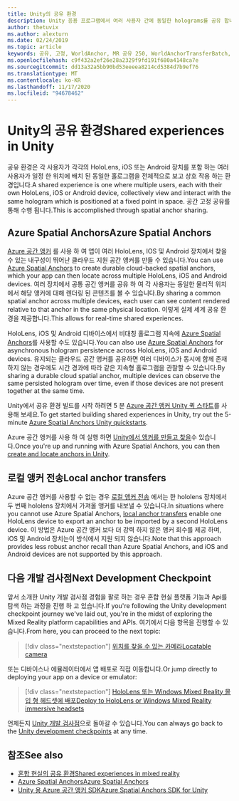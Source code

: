 ```yaml
---
title: Unity의 공유 환경
description: Unity 응용 프로그램에서 여러 사용자 간에 동일한 holograms를 공유 합니다.
author: thetuvix
ms.author: alexturn
ms.date: 02/24/2019
ms.topic: article
keywords: 공유, 고정, WorldAnchor, MR 공유 250, WorldAnchorTransferBatch, SpatialPerception, Azure, Azure 공간 고정, GLOBAL.ASA, 혼합 현실 헤드셋, windows mixed reality 헤드셋, 가상 현실 헤드셋
ms.openlocfilehash: c9f432a2ef26e28a2329f9fd191f680a4148ca7e
ms.sourcegitcommit: dd13a32a5bb90bd53eeeea8214cd5384d7b9ef76
ms.translationtype: MT
ms.contentlocale: ko-KR
ms.lasthandoff: 11/17/2020
ms.locfileid: "94678462"
---
```

# <a name="shared-experiences-in-unity"></a><span data-ttu-id="114df-104">Unity의 공유 환경</span><span class="sxs-lookup"><span data-stu-id="114df-104">Shared experiences in Unity</span></span>

<span data-ttu-id="114df-105">공유 환경은 각 사용자가 각각의 HoloLens, iOS 또는 Android 장치를 포함 하는 여러 사용자가 일정 한 위치에 배치 된 동일한 홀로그램을 전체적으로 보고 상호 작용 하는 환경입니다.</span><span class="sxs-lookup"><span data-stu-id="114df-105">A shared experience is one where multiple users, each with their own HoloLens, iOS or Android device, collectively view and interact with the same hologram which is positioned at a fixed point in space.</span></span> <span data-ttu-id="114df-106">공간 고정 공유를 통해 수행 됩니다.</span><span class="sxs-lookup"><span data-stu-id="114df-106">This is accomplished through spatial anchor sharing.</span></span>

## <a name="azure-spatial-anchors"></a><span data-ttu-id="114df-107">Azure Spatial Anchors</span><span class="sxs-lookup"><span data-stu-id="114df-107">Azure Spatial Anchors</span></span>

<span data-ttu-id="114df-108"><a href="https://docs.microsoft.com/azure/spatial-anchors/overview" target="_blank">Azure 공간 앵커</a> 를 사용 하 여 앱이 여러 HoloLens, IOS 및 Android 장치에서 찾을 수 있는 내구성이 뛰어난 클라우드 지원 공간 앵커를 만들 수 있습니다.</span><span class="sxs-lookup"><span data-stu-id="114df-108">You can use <a href="https://docs.microsoft.com/azure/spatial-anchors/overview" target="_blank">Azure Spatial Anchors</a> to create durable cloud-backed spatial anchors, which your app can then locate across multiple HoloLens, iOS and Android devices.</span></span>  <span data-ttu-id="114df-109">여러 장치에서 공통 공간 앵커를 공유 하 여 각 사용자는 동일한 물리적 위치에서 해당 앵커에 대해 렌더링 된 콘텐츠를 볼 수 있습니다.</span><span class="sxs-lookup"><span data-stu-id="114df-109">By sharing a common spatial anchor across multiple devices, each user can see content rendered relative to that anchor in the same physical location.</span></span>  <span data-ttu-id="114df-110">이렇게 실제 세계 공유 환경을 제공합니다.</span><span class="sxs-lookup"><span data-stu-id="114df-110">This allows for real-time shared experiences.</span></span>

<span data-ttu-id="114df-111">HoloLens, iOS 및 Android 디바이스에서 비대칭 홀로그램 지속에 <a href="https://docs.microsoft.com/azure/spatial-anchors/overview" target="_blank">Azure Spatial Anchors</a>를 사용할 수도 있습니다.</span><span class="sxs-lookup"><span data-stu-id="114df-111">You can also use <a href="https://docs.microsoft.com/azure/spatial-anchors/overview" target="_blank">Azure Spatial Anchors</a> for asynchronous hologram persistence across HoloLens, iOS and Android devices.</span></span>  <span data-ttu-id="114df-112">유지되는 클라우드 공간 앵커를 공유하면 여러 디바이스가 동시에 함께 존재하지 않는 경우에도 시간 경과에 따라 같은 지속형 홀로그램을 관찰할 수 있습니다.</span><span class="sxs-lookup"><span data-stu-id="114df-112">By sharing a durable cloud spatial anchor, multiple devices can observe the same persisted hologram over time, even if those devices are not present together at the same time.</span></span>

<span data-ttu-id="114df-113">Unity에서 공유 환경 빌드를 시작 하려면 5 분 <a href="https://docs.microsoft.com/azure/spatial-anchors/unity-overview" target="_blank">Azure 공간 앵커 Unity 퀵 스타트</a>를 사용해 보세요.</span><span class="sxs-lookup"><span data-stu-id="114df-113">To get started building shared experiences in Unity, try out the 5-minute <a href="https://docs.microsoft.com/azure/spatial-anchors/unity-overview" target="_blank">Azure Spatial Anchors Unity quickstarts</a>.</span></span>

<span data-ttu-id="114df-114">Azure 공간 앵커를 사용 하 여 실행 하면 <a href="https://docs.microsoft.com/azure/spatial-anchors/concepts/create-locate-anchors-unity" target="_blank">Unity에서 앵커를 만들고 찾을</a>수 있습니다.</span><span class="sxs-lookup"><span data-stu-id="114df-114">Once you're up and running with Azure Spatial Anchors, you can then <a href="https://docs.microsoft.com/azure/spatial-anchors/concepts/create-locate-anchors-unity" target="_blank">create and locate anchors in Unity</a>.</span></span>

## <a name="local-anchor-transfers"></a><span data-ttu-id="114df-115">로컬 앵커 전송</span><span class="sxs-lookup"><span data-stu-id="114df-115">Local anchor transfers</span></span>

<span data-ttu-id="114df-116">Azure 공간 앵커를 사용할 수 없는 경우 [로컬 앵커 전송](../../out-of-scope/local-anchor-transfers-in-unity.md) 에서는 한 hololens 장치에서 두 번째 hololens 장치에서 가져올 앵커를 내보낼 수 있습니다.</span><span class="sxs-lookup"><span data-stu-id="114df-116">In situations where you cannot use Azure Spatial Anchors, [local anchor transfers](../../out-of-scope/local-anchor-transfers-in-unity.md) enable one HoloLens device to export an anchor to be imported by a second HoloLens device.</span></span>  <span data-ttu-id="114df-117">이 방법은 Azure 공간 앵커 보다 더 강력 하지 않은 앵커 회수를 제공 하며, iOS 및 Android 장치는이 방식에서 지원 되지 않습니다.</span><span class="sxs-lookup"><span data-stu-id="114df-117">Note that this approach provides less robust anchor recall than Azure Spatial Anchors, and iOS and Android devices are not supported by this approach.</span></span>

## <a name="next-development-checkpoint"></a><span data-ttu-id="114df-118">다음 개발 검사점</span><span class="sxs-lookup"><span data-stu-id="114df-118">Next Development Checkpoint</span></span>

<span data-ttu-id="114df-119">앞서 소개한 Unity 개발 검사점 경험을 팔로 하는 경우 혼합 현실 플랫폼 기능과 Api를 탐색 하는 과정을 진행 하 고 있습니다.</span><span class="sxs-lookup"><span data-stu-id="114df-119">If you're following the Unity development checkpoint journey we've laid out, you're in the midst of exploring the Mixed Reality platform capabilities and APIs.</span></span> <span data-ttu-id="114df-120">여기에서 다음 항목을 진행할 수 있습니다.</span><span class="sxs-lookup"><span data-stu-id="114df-120">From here, you can proceed to the next topic:</span></span>

> [!div class="nextstepaction"]
> [<span data-ttu-id="114df-121">위치를 찾을 수 있는 카메라</span><span class="sxs-lookup"><span data-stu-id="114df-121">Locatable camera</span></span>](locatable-camera-in-unity.md)

<span data-ttu-id="114df-122">또는 디바이스나 에뮬레이터에서 앱 배포로 직접 이동합니다.</span><span class="sxs-lookup"><span data-stu-id="114df-122">Or jump directly to deploying your app on a device or emulator:</span></span>

> [!div class="nextstepaction"]
> [<span data-ttu-id="114df-123">HoloLens 또는 Windows Mixed Reality 몰입 형 헤드셋에 배포</span><span class="sxs-lookup"><span data-stu-id="114df-123">Deploy to HoloLens or Windows Mixed Reality immersive headsets</span></span>](../platform-capabilities-and-apis/using-visual-studio.md)

<span data-ttu-id="114df-124">언제든지 [Unity 개발 검사점](unity-development-overview.md#3-platform-capabilities-and-apis)으로 돌아갈 수 있습니다.</span><span class="sxs-lookup"><span data-stu-id="114df-124">You can always go back to the [Unity development checkpoints](unity-development-overview.md#3-platform-capabilities-and-apis) at any time.</span></span>

## <a name="see-also"></a><span data-ttu-id="114df-125">참조</span><span class="sxs-lookup"><span data-stu-id="114df-125">See also</span></span>
* [<span data-ttu-id="114df-126">혼합 현실의 공유 환경</span><span class="sxs-lookup"><span data-stu-id="114df-126">Shared experiences in mixed reality</span></span>](../platform-capabilities-and-apis/shared-experiences-in-mixed-reality.md)
* <span data-ttu-id="114df-127"><a href="https://docs.microsoft.com/azure/spatial-anchors" target="_blank">Azure Spatial Anchors</a></span><span class="sxs-lookup"><span data-stu-id="114df-127"><a href="https://docs.microsoft.com/azure/spatial-anchors" target="_blank">Azure Spatial Anchors</a></span></span>
* <span data-ttu-id="114df-128"><a href="https://docs.microsoft.com/dotnet/api/Microsoft.Azure.SpatialAnchors" target="_blank">Unity 용 Azure 공간 앵커 SDK</a></span><span class="sxs-lookup"><span data-stu-id="114df-128"><a href="https://docs.microsoft.com/dotnet/api/Microsoft.Azure.SpatialAnchors" target="_blank">Azure Spatial Anchors SDK for Unity</a></span></span>
